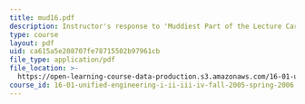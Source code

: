 ```yaml
---
title: mud16.pdf
description: Instructor's response to 'Muddiest Part of the Lecture Cards'.
type: course
layout: pdf
uid: ca615a5e208707fe78715502b97961cb
file_type: application/pdf
file_location: >-
  https://open-learning-course-data-production.s3.amazonaws.com/16-01-unified-engineering-i-ii-iii-iv-fall-2005-spring-2006/ca615a5e208707fe78715502b97961cb_mud16.pdf
course_id: 16-01-unified-engineering-i-ii-iii-iv-fall-2005-spring-2006
---
```

